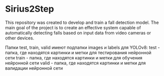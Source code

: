 # Sirius2Step
This repository was created to develop and train a fall detection model. The main goal of the project is to create an effective system capable of automatically detecting falls based on input data from video cameras or other devices.

Папки test, train, valid имеют подпапки images и labels для YOLOv8:
test - папка, где находятся картинки и метки для тестирования нейронной сети
train - папка, где находятся картинки и метки для обучения нейронной сети
valid - папка, где находятся картинки и метки для валидации нейронной сети
